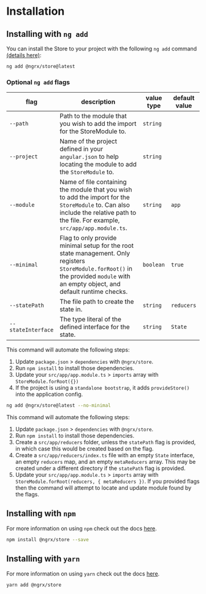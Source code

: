 # Installation

## Installing with `ng add`

You can install the Store to your project with the following `ng add` command <a href="https://angular.dev/cli/add" target="_blank">(details here)</a>:

```sh
ng add @ngrx/store@latest
```

### Optional `ng add` flags

| flag               | description                                                                                                                                                                         | value type | default value |
| ------------------ | ----------------------------------------------------------------------------------------------------------------------------------------------------------------------------------- | ---------- | ------------- |
| `--path`           | Path to the module that you wish to add the import for the StoreModule to.                                                                                                          | `string`   |
| `--project`        | Name of the project defined in your `angular.json` to help locating the module to add the `StoreModule` to.                                                                         | `string`   |
| `--module`         | Name of file containing the module that you wish to add the import for the `StoreModule` to. Can also include the relative path to the file. For example, `src/app/app.module.ts`.  | `string`   | `app`         |
| `--minimal`        | Flag to only provide minimal setup for the root state management. Only registers `StoreModule.forRoot()` in the provided `module` with an empty object, and default runtime checks. | `boolean`  | `true`        |
| `--statePath`      | The file path to create the state in.                                                                                                                                               | `string`   | `reducers`    |
| `--stateInterface` | The type literal of the defined interface for the state.                                                                                                                            | `string`   | `State`       |

This command will automate the following steps:

1. Update `package.json` > `dependencies` with `@ngrx/store`.
2. Run `npm install` to install those dependencies.
3. Update your `src/app/app.module.ts` > `imports` array with `StoreModule.forRoot({})`
4. If the project is using a `standalone bootstrap`, it adds `provideStore()` into the application config.

```sh
ng add @ngrx/store@latest --no-minimal
```

This command will automate the following steps:

1. Update `package.json` > `dependencies` with `@ngrx/store`.
2. Run `npm install` to install those dependencies.
3. Create a `src/app/reducers` folder, unless the `statePath` flag is provided, in which case this would be created based on the flag.
4. Create a `src/app/reducers/index.ts` file with an empty `State` interface, an empty `reducers` map, and an empty `metaReducers` array. This may be created under a different directory if the `statePath` flag is provided.
5. Update your `src/app/app.module.ts` > `imports` array with `StoreModule.forRoot(reducers, { metaReducers })`. If you provided flags then the command will attempt to locate and update module found by the flags.

## Installing with `npm`

For more information on using `npm` check out the docs <a href="https://docs.npmjs.com/cli/install" target="_blank">here</a>.

```sh
npm install @ngrx/store --save
```

## Installing with `yarn`

For more information on using `yarn` check out the docs <a href="https://yarnpkg.com/getting-started/usage#installing-all-the-dependencies" target="_blank">here</a>.

```sh
yarn add @ngrx/store
```
